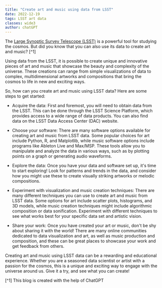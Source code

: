```yaml
---
title: "Create art and music using data from LSST"
date: 2022-12-19
tags: LSST art data
classes: wide3
author: chatGPT
---
```


The [Large Synoptic Survey Telescope (LSST)](https://rubinobs.org) is a powerful tool for studying the cosmos. But did you know that you can also use its data to create art and music? [^1]

Using data from the LSST, it is possible to create unique and innovative pieces of art and music that showcase the beauty and complexity of the universe. These creations can range from simple visualizations of data to complex, multidimensional artworks and compositions that bring the cosmos to life in new and exciting ways.

So, how can you create art and music using LSST data? Here are some steps to get started:

- Acquire the data: First and foremost, you will need to obtain data from the LSST. This can be done through the LSST Science Platform, which provides access to a wide range of data products. You can also find data on the LSST Data Access Center (DAC) website.

- Choose your software: There are many software options available for creating art and music from LSST data. Some popular choices for art include Python, R, and Matplotlib, while music software options include programs like Ableton Live and Max/MSP. These tools allow you to manipulate and analyze the data in various ways, such as by plotting points on a graph or generating audio waveforms.

- Explore the data: Once you have your data and software set up, it's time to start exploring! Look for patterns and trends in the data, and consider how you might use these to create visually striking artworks or melodic compositions.

- Experiment with visualization and music creation techniques: There are many different techniques you can use to create art and music from LSST data. Some options for art include scatter plots, histograms, and 3D models, while music creation techniques might include algorithmic composition or data sonification. Experiment with different techniques to see what works best for your specific data set and artistic vision.

- Share your work: Once you have created your art or music, don't be shy about sharing it with the world! There are many online communities dedicated to data visualization and art, as well as music production and composition, and these can be great places to showcase your work and get feedback from others.

Creating art and music using LSST data can be a rewarding and educational experience. Whether you are a seasoned data scientist or artist with a passion for the cosmos, this is a unique and exciting way to engage with the universe around us. Give it a try, and see what you can create!

[^1] This blog is created with the help of ChatGPT
